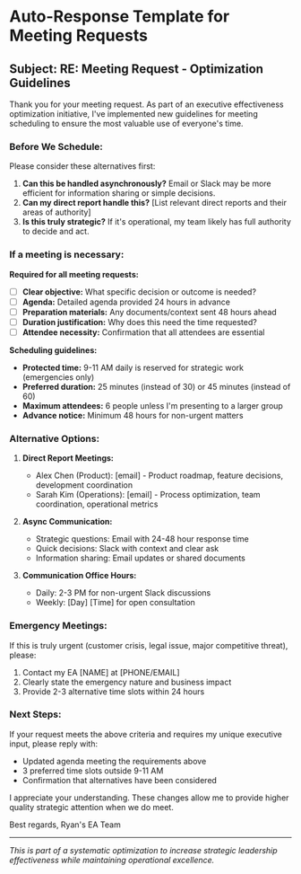 # Auto-Response Template for Meeting Requests

## Subject: RE: Meeting Request - Optimization Guidelines

Thank you for your meeting request. As part of an executive effectiveness optimization initiative, I've implemented new guidelines for meeting scheduling to ensure the most valuable use of everyone's time.

### Before We Schedule:

Please consider these alternatives first:
1. **Can this be handled asynchronously?** Email or Slack may be more efficient for information sharing or simple decisions.
2. **Can my direct report handle this?** [List relevant direct reports and their areas of authority]
3. **Is this truly strategic?** If it's operational, my team likely has full authority to decide and act.

### If a meeting is necessary:

**Required for all meeting requests:**
- [ ] **Clear objective:** What specific decision or outcome is needed?
- [ ] **Agenda:** Detailed agenda provided 24 hours in advance
- [ ] **Preparation materials:** Any documents/context sent 48 hours ahead
- [ ] **Duration justification:** Why does this need the time requested?
- [ ] **Attendee necessity:** Confirmation that all attendees are essential

**Scheduling guidelines:**
- **Protected time:** 9-11 AM daily is reserved for strategic work (emergencies only)
- **Preferred duration:** 25 minutes (instead of 30) or 45 minutes (instead of 60)
- **Maximum attendees:** 6 people unless I'm presenting to a larger group
- **Advance notice:** Minimum 48 hours for non-urgent matters

### Alternative Options:

1. **Direct Report Meetings:** 
   - Alex Chen (Product): [email] - Product roadmap, feature decisions, development coordination
   - Sarah Kim (Operations): [email] - Process optimization, team coordination, operational metrics
   
2. **Async Communication:**
   - Strategic questions: Email with 24-48 hour response time
   - Quick decisions: Slack with context and clear ask
   - Information sharing: Email updates or shared documents

3. **Communication Office Hours:**
   - Daily: 2-3 PM for non-urgent Slack discussions
   - Weekly: [Day] [Time] for open consultation

### Emergency Meetings:

If this is truly urgent (customer crisis, legal issue, major competitive threat), please:
1. Contact my EA [NAME] at [PHONE/EMAIL]
2. Clearly state the emergency nature and business impact
3. Provide 2-3 alternative time slots within 24 hours

### Next Steps:

If your request meets the above criteria and requires my unique executive input, please reply with:
- Updated agenda meeting the requirements above
- 3 preferred time slots outside 9-11 AM
- Confirmation that alternatives have been considered

I appreciate your understanding. These changes allow me to provide higher quality strategic attention when we do meet.

Best regards,
Ryan's EA Team

---
*This is part of a systematic optimization to increase strategic leadership effectiveness while maintaining operational excellence.*
